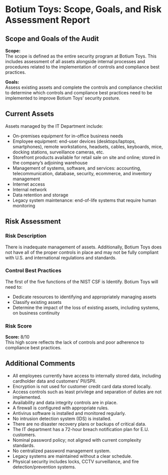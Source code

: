 # Botium Toys: Scope, Goals, and Risk Assessment Report
## Scope and Goals of the Audit
**Scope:**  
The scope is defined as the entire security program at Botium Toys. This includes assessment of all assets alongside internal processes and procedures related to the implementation of controls and compliance best practices.

**Goals:**  
Assess existing assets and complete the controls and compliance checklist to determine which controls and compliance best practices need to be implemented to improve Botium Toys’ security posture.

## Current Assets
Assets managed by the IT Department include:
- On-premises equipment for in-office business needs  
- Employee equipment: end-user devices (desktops/laptops, smartphones), remote workstations, headsets, cables, keyboards, mice, docking stations, surveillance cameras, etc.  
- Storefront products available for retail sale on site and online; stored in the company’s adjoining warehouse  
- Management of systems, software, and services: accounting, telecommunication, database, security, ecommerce, and inventory management  
- Internet access  
- Internal network  
- Data retention and storage  
- Legacy system maintenance: end-of-life systems that require human monitoring  

## Risk Assessment
### Risk Description
There is inadequate management of assets. Additionally, Botium Toys does not have all of the proper controls in place and may not be fully compliant with U.S. and international regulations and standards.

### Control Best Practices
The first of the five functions of the NIST CSF is Identify. Botium Toys will need to:
- Dedicate resources to identifying and appropriately managing assets  
- Classify existing assets  
- Determine the impact of the loss of existing assets, including systems, on business continuity  

### Risk Score
**Score:** 8/10  
This high score reflects the lack of controls and poor adherence to compliance best practices.

## Additional Comments
- All employees currently have access to internally stored data, including cardholder data and customers’ PII/SPII.  
- Encryption is not used for customer credit card data stored locally.  
- Access controls such as least privilege and separation of duties are not implemented.  
- Availability and data integrity controls are in place.  
- A firewall is configured with appropriate rules.  
- Antivirus software is installed and monitored regularly.  
- No intrusion detection system (IDS) is installed.  
- There are no disaster recovery plans or backups of critical data.  
- The IT department has a 72-hour breach notification plan for E.U. customers.  
- Nominal password policy; not aligned with current complexity standards.  
- No centralized password management system.  
- Legacy systems are maintained without a clear schedule.  
- Physical security includes locks, CCTV surveillance, and fire detection/prevention systems.
